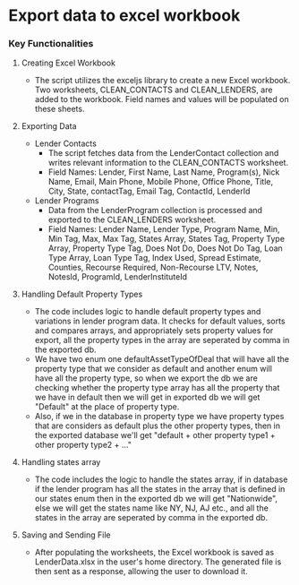 # Export data to excel workbook
### Key Functionalities
1. Creating Excel Workbook
   - The script utilizes the exceljs library to create a new Excel workbook. Two worksheets, CLEAN_CONTACTS and CLEAN_LENDERS, are added to the workbook. Field names and values will be populated on these sheets.

2. Exporting Data
   - Lender Contacts
     - The script fetches data from the LenderContact collection and writes relevant information to the CLEAN_CONTACTS worksheet.
     - Field Names:
     Lender, First Name, Last Name, Program(s), Nick Name, Email, Main Phone, Mobile Phone, Office Phone, Title, City, State, contactTag, Email Tag, ContactId, LenderId
   - Lender Programs
     - Data from the LenderProgram collection is processed and exported to the CLEAN_LENDERS worksheet.
     - Field Names:
      Lender Name, Lender Type, Program Name, Min, Min Tag, Max, Max Tag, States Array, States Tag, Property Type Array, Property Type Tag, Does Not Do, Does Not Do Tag, Loan Type Array, Loan Type Tag, Index Used, Spread Estimate, Counties, Recourse Required, Non-Recourse LTV, Notes, NotesId, ProgramId, LenderInstituteId

3. Handling Default Property Types
   - The code includes logic to handle default property types and variations in lender program data. It checks for default values, sorts and compares arrays, and appropriately sets property values for export, all the property types in the array are seperated by comma in the exported db.
   - We have two enum one defaultAssetTypeOfDeal that will have all the property type that we consider as default and another enum will have all the property type, so when we export the db we are checking whether the property type array has all the property that we have in default then we will get in exported db we will get "Default" at the place of property type.
   - Also, if we in the database in property type we have property types that are considers as default plus the other property types, then in the exported database we'll get "default + other property type1 + other property type2 + ..."

4. Handling states array
    - The code includes the logic to handle the states array, if in database if the lender program has all the states in the array that is defined in our states enum then in the exported db we will get "Nationwide", else we will get the states name like NY, NJ, AJ etc., and all the states in the array are seperated by comma in the exported db.

5. Saving and Sending File
   - After populating the worksheets, the Excel workbook is saved as LenderData.xlsx in the user's home directory. The generated file is then sent as a response, allowing the user to download it.

